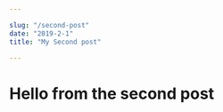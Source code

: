 ```yaml
---

slug: "/second-post"
date: "2019-2-1"
title: "My Second post"

---
```


# Hello from the second post